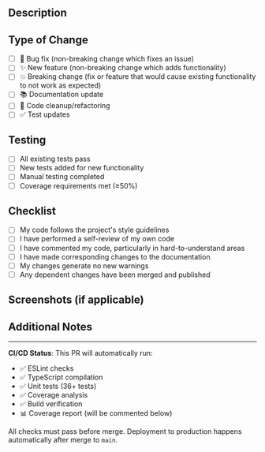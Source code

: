 ## Description

<!-- Briefly describe the changes in this PR -->

## Type of Change

- [ ] 🐛 Bug fix (non-breaking change which fixes an issue)
- [ ] ✨ New feature (non-breaking change which adds functionality)
- [ ] 💥 Breaking change (fix or feature that would cause existing functionality to not work as expected)
- [ ] 📚 Documentation update
- [ ] 🧹 Code cleanup/refactoring
- [ ] ✅ Test updates

## Testing

- [ ] All existing tests pass
- [ ] New tests added for new functionality
- [ ] Manual testing completed
- [ ] Coverage requirements met (≥50%)

## Checklist

- [ ] My code follows the project's style guidelines
- [ ] I have performed a self-review of my own code
- [ ] I have commented my code, particularly in hard-to-understand areas
- [ ] I have made corresponding changes to the documentation
- [ ] My changes generate no new warnings
- [ ] Any dependent changes have been merged and published

## Screenshots (if applicable)

<!-- Add screenshots here if your changes affect the UI -->

## Additional Notes

<!-- Any additional information, context, or considerations -->

---

**CI/CD Status**: This PR will automatically run:
- ✅ ESLint checks
- ✅ TypeScript compilation
- ✅ Unit tests (36+ tests)
- ✅ Coverage analysis
- ✅ Build verification
- 📊 Coverage report (will be commented below)

All checks must pass before merge. Deployment to production happens automatically after merge to `main`.